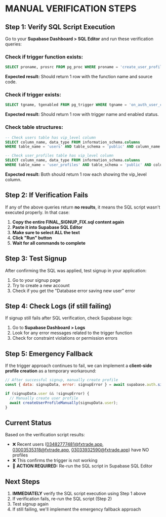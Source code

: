# MANUAL VERIFICATION STEPS

## Step 1: Verify SQL Script Execution

Go to your **Supabase Dashboard > SQL Editor** and run these verification queries:

### Check if trigger function exists:
```sql
SELECT proname, prosrc FROM pg_proc WHERE proname = 'create_user_profile_from_auth';
```
**Expected result:** Should return 1 row with the function name and source code.

### Check if trigger exists:
```sql
SELECT tgname, tgenabled FROM pg_trigger WHERE tgname = 'on_auth_user_created';
```
**Expected result:** Should return 1 row with trigger name and enabled status.

### Check table structures:
```sql
-- Check users table has vip_level column
SELECT column_name, data_type FROM information_schema.columns 
WHERE table_name = 'users' AND table_schema = 'public' AND column_name = 'vip_level';

-- Check user_profiles table has vip_level column  
SELECT column_name, data_type FROM information_schema.columns 
WHERE table_name = 'user_profiles' AND table_schema = 'public' AND column_name = 'vip_level';
```
**Expected result:** Both should return 1 row each showing the vip_level column.

## Step 2: If Verification Fails

If any of the above queries return **no results**, it means the SQL script wasn't executed properly. In that case:

1. **Copy the entire FINAL_SIGNUP_FIX.sql content again**
2. **Paste it into Supabase SQL Editor**
3. **Make sure to select ALL the text**
4. **Click "Run" button**
5. **Wait for all commands to complete**

## Step 3: Test Signup

After confirming the SQL was applied, test signup in your application:

1. Go to your signup page
2. Try to create a new account
3. Check if you get the "Database error saving new user" error

## Step 4: Check Logs (if still failing)

If signup still fails after SQL verification, check Supabase logs:

1. Go to **Supabase Dashboard > Logs**
2. Look for any error messages related to the trigger function
3. Check for constraint violations or permission errors

## Step 5: Emergency Fallback

If the trigger approach continues to fail, we can implement a **client-side profile creation** as a temporary workaround:

```javascript
// After successful signup, manually create profile
const { data: signupData, error: signupError } = await supabase.auth.signUp({...});

if (signupData.user && !signupError) {
  // Manually create user profile
  await createUserProfileManually(signupData.user);
}
```

## Current Status

Based on the verification script results:
- ❌ Recent users (03482777481@fxtrade.app, 03003535318@fxtrade.app, 03033932590@fxtrade.app) have NO profiles
- ❌ This confirms the trigger is not working
- 🚨 **ACTION REQUIRED:** Re-run the SQL script in Supabase SQL Editor

## Next Steps

1. **IMMEDIATELY** verify the SQL script execution using Step 1 above
2. If verification fails, re-run the SQL script (Step 2)
3. Test signup again
4. If still failing, we'll implement the emergency fallback approach